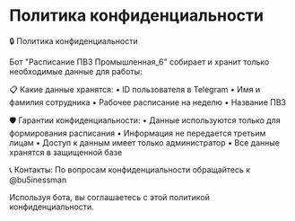 # Политика конфиденциальности

🔒 Политика конфиденциальности

Бот "Расписание ПВЗ Промышленная_6" собирает и хранит только необходимые данные для работы:

📋 Какие данные хранятся:
• ID пользователя в Telegram
• Имя и фамилия сотрудника
• Рабочее расписание на неделю
• Название ПВЗ

🛡️ Гарантии конфиденциальности:
• Данные используются только для формирования расписания
• Информация не передается третьим лицам
• Доступ к данным имеет только администратор
• Все данные хранятся в защищенной базе

📞 Контакты:
По вопросам конфиденциальности обращайтесь к @bu5inessman

Используя бота, вы соглашаетесь с этой политикой конфиденциальности.
